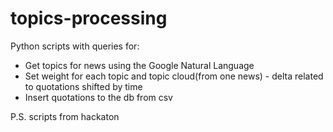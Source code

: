 # topics-processing

Python scripts with queries for:
* Get topics for news using the Google Natural Language
* Set weight for each topic and topic cloud(from one news) - delta related to quotations shifted by time
* Insert quotations to the db from csv

P.S. scripts from hackaton
